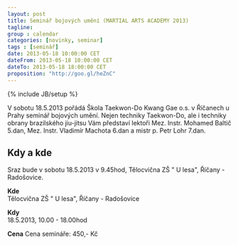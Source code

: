```yaml
---
layout: post
title: Seminář bojových umění (MARTIAL ARTS ACADEMY 2013)
tagline: 
group : calendar
categories: [novinky, seminar]
tags : [seminář]
date: 2013-05-18 10:00:00 CET
dateFrom: 2013-05-18 10:00:00 CET
dateTo: 2013-05-18 18:00:00 CET
proposition: "http://goo.gl/heZnC"
---
```

{% include JB/setup %}

V sobotu 18.5.2013 pořádá Škola Taekwon-Do Kwang Gae o.s. v Říčanech u Prahy seminář bojových umění. Nejen techniky Taekwon-Do, ale i techniky obrany brazilského jiu-jitsu Vám představí lektoři Mez. Instr. Mohamed Baltič 5.dan, Mez. Instr. Vladimír Machota 6.dan a mistr p. Petr Lohr 7.dan.

## Kdy a kde

Sraz bude v sobotu 18.5.2013 v 9.45hod, Tělocvična ZŠ " U lesa", Říčany - Radošovice.

**Kde**  
Tělocvična ZŠ " U lesa", Říčany - Radošovice

**Kdy**  
18.5.2013, 10.00 - 18.00hod

**Cena** 
Cena semináře: 450,- Kč
